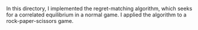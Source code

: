 In this directory, I implemented the regret-matching algorithm, which seeks for a correlated equilibrium in a normal game.
I applied the algorithm to a rock-paper-scissors game.
